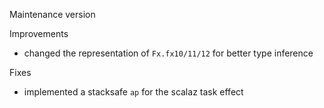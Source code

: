 Maintenance version

Improvements

 * changed the representation of `Fx.fx10/11/12` for better type inference

Fixes

 * implemented a stacksafe `ap` for the scalaz task effect



